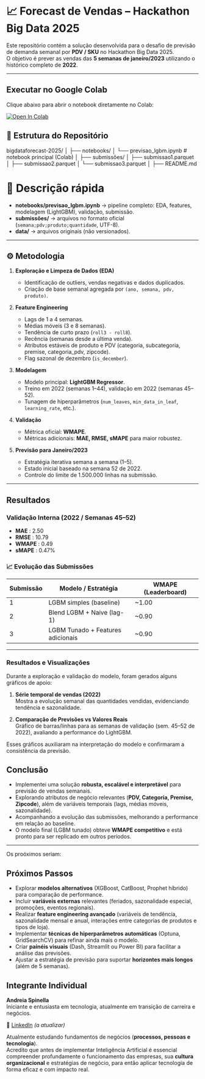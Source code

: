 # 📈 Forecast de Vendas – Hackathon Big Data 2025

Este repositório contém a solução desenvolvida para o desafio de previsão de demanda semanal por **PDV / SKU** no Hackathon Big Data 2025.  
O objetivo é prever as vendas das **5 semanas de janeiro/2023** utilizando o histórico completo de **2022**.

---

##  Executar no Google Colab

Clique abaixo para abrir o notebook diretamente no Colab:

[![Open In Colab](https://colab.research.google.com/assets/colab-badge.svg)](https://colab.research.google.com/github/andreiaspi/bigdataforecast-2025/blob/main/forecast_lgbm_.ipynb)

## 📂 Estrutura do Repositório

bigdataforecast-2025/
│
├── notebooks/
│ └── previsao_lgbm.ipynb # notebook principal (Colab)
│
├── submissões/
│ ├── submissao1.parquet
│ ├── submissao2.parquet
│ └── submissao3.parquet
│
├── README.md

# 🔎 Descrição rápida
- **notebooks/previsao_lgbm.ipynb** → pipeline completo: EDA, features, modelagem (LightGBM), validação, submissão.  
- **submissões/** → arquivos no formato oficial (`semana;pdv;produto;quantidade`, UTF-8).  
- **data/** → arquivos originais (não versionados). 

---

## ⚙️ Metodologia

1. **Exploração e Limpeza de Dados (EDA)**  
   - Identificação de outliers, vendas negativas e dados duplicados.  
   - Criação de base semanal agregada por `(ano, semana, pdv, produto)`.  

2. **Feature Engineering**  
   - Lags de 1 a 4 semanas.  
   - Médias móveis (3 e 8 semanas).  
   - Tendência de curto prazo (`roll3 - roll8`).  
   - Recência (semanas desde a última venda).  
   - Atributos estáveis de produto e PDV (categoria, subcategoria, premise, categoria_pdv, zipcode).  
   - Flag sazonal de dezembro (`is_december`).  

3. **Modelagem**  
   - Modelo principal: **LightGBM Regressor**.  
   - Treino em 2022 (semanas 1–44), validação em 2022 (semanas 45–52).  
   - Tunagem de hiperparâmetros (`num_leaves`, `min_data_in_leaf`, `learning_rate`, etc.).  

4. **Validação**  
   - Métrica oficial: **WMAPE**.  
   - Métricas adicionais: **MAE, RMSE, sMAPE** para maior robustez.  

5. **Previsão para Janeiro/2023**  
   - Estratégia iterativa semana a semana (1–5).  
   - Estado inicial baseado na semana 52 de 2022.  
   - Controle do limite de 1.500.000 linhas na submissão.  

---

##  Resultados

###  Validação Interna (2022 / Semanas 45–52)
- **MAE**   : 2.50  
- **RMSE**  : 10.79  
- **WMAPE** : 0.49  
- **sMAPE** : 0.47%  

### 📈 Evolução das Submissões
| Submissão | Modelo / Estratégia                 | WMAPE (Leaderboard) |
|-----------|--------------------------------------|----------------------|
| 1         | LGBM simples (baseline)             | ~1.00               |
| 2         | Blend LGBM + Naive (lag-1)          | ~0.90               |
| 3         | LGBM Tunado + Features adicionais   | ~0.90               |

---

### Resultados e Visualizações

Durante a exploração e validação do modelo, foram gerados alguns gráficos de apoio:

1. **Série temporal de vendas (2022)**  
   Mostra a evolução semanal das quantidades vendidas, evidenciando tendência e sazonalidade.  

2. **Comparação de Previsões vs Valores Reais**  
   Gráfico de barras/linhas para as semanas de validação (sem. 45–52 de 2022), avaliando a performance do LightGBM.  

Esses gráficos auxiliaram na interpretação do modelo e confirmaram a consistência da previsão.  

##  Conclusão

- Implementei uma solução **robusta, escalável e interpretável** para previsão de vendas semanais.  
- Explorando  atributos de negócio relevantes (**PDV, Categoria, Premise, Zipcode**), além de variáveis temporais (lags, médias móveis, sazonalidade).  
- Acompanhando  a evolução das submissões, melhorando a performance em relação ao baseline.  
- O modelo final (LGBM tunado) obteve **WMAPE competitivo** e está pronto para ser replicado em outros períodos.  

---

Os proóximos seriam:
##  Próximos Passos

- Explorar **modelos alternativos** (XGBoost, CatBoost, Prophet híbrido) para comparação de performance.  
- Incluir **variáveis externas** relevantes (feriados, sazonalidade especial, promoções, eventos regionais).  
- Realizar **feature engineering avançado** (variáveis de tendência, sazonalidade mensal e anual, interações entre categorias de produtos e tipos de loja).  
- Implementar **técnicas de hiperparâmetros automáticas** (Optuna, GridSearchCV) para refinar ainda mais o modelo.  
- Criar **painéis visuais** (Dash, Streamlit ou Power BI) para facilitar a análise das previsões.  
- Ajustar a estratégia de previsão para suportar **horizontes mais longos** (além de 5 semanas).  

##  Integrante Individual

**Andreia Spinella**  
Iniciante e entusiasta em tecnologia, atualmente em transição de carreira e negócios.  

🔗 [LinkedIn](https://shre.ink/SolH) *(a atualizar)*  

Atualmente estudando fundamentos de negócios (**processos, pessoas e tecnologia**).  
Acredito que antes de implementar Inteligência Artificial é essencial compreender profundamente o funcionamento das empresas, sua **cultura organizacional** e estratégias de negócio, para então aplicar tecnologia de forma eficaz e com impacto real.


